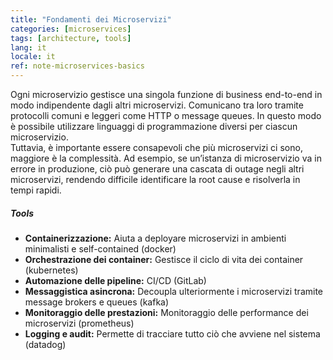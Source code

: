 ```yaml
---
title: "Fondamenti dei Microservizi"
categories: [microservices]
tags: [architecture, tools]
lang: it
locale: it
ref: note-microservices-basics
---
```

Ogni microservizio gestisce una singola funzione di business end-to-end in modo indipendente dagli altri microservizi. Comunicano tra loro tramite protocolli comuni e leggeri come HTTP o message queues. In questo modo è possibile utilizzare linguaggi di programmazione diversi per ciascun microservizio.  
Tuttavia, è importante essere consapevoli che più microservizi ci sono, maggiore è la complessità. Ad esempio, se un’istanza di microservizio va in errore in produzione, ciò può generare una cascata di outage negli altri microservizi, rendendo difficile identificare la root cause e risolverla in tempi rapidi.

##### Tools
- **Containerizzazione:** Aiuta a deployare microservizi in ambienti minimalisti e self-contained (docker)  
- **Orchestrazione dei container:** Gestisce il ciclo di vita dei container (kubernetes)  
- **Automazione delle pipeline:** CI/CD (GitLab)  
- **Messaggistica asincrona:** Decoupla ulteriormente i microservizi tramite message brokers e queues (kafka)  
- **Monitoraggio delle prestazioni:** Monitoraggio delle performance dei microservizi (prometheus)  
- **Logging e audit:** Permette di tracciare tutto ciò che avviene nel sistema (datadog)